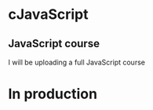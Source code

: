 <h1> cJavaScript</h1>
<h2>JavaScript course</h2>
I will be uploading a full JavaScript course


<H1>In production</H1>
